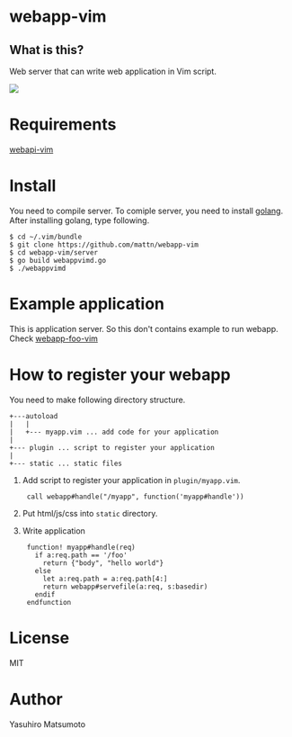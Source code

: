 # webapp-vim

## What is this?

Web server that can write web application in Vim script.

![](http://go-gyazo.appspot.com/9f3e1755f0ee695b.png)



# Requirements

[webapi-vim](https://github.com/mattn/webapi-vim)

# Install

You need to compile server. To comiple server, you need to install [golang](http://golang.org).
After installing golang, type following.

    $ cd ~/.vim/bundle
    $ git clone https://github.com/mattn/webapp-vim
    $ cd webapp-vim/server
    $ go build webappvimd.go
    $ ./webappvimd

# Example application

This is application server. So this don't contains example to run webapp.
Check [webapp-foo-vim](https://github.com/mattn/webapp-foo-vim)

# How to register your webapp

You need to make following directory structure.

    +---autoload
    |   |
    |   +--- myapp.vim ... add code for your application
    |
    +--- plugin ... script to register your application
    |
    +--- static ... static files
    
1. Add script to register your application in `plugin/myapp.vim`.

        call webapp#handle("/myapp", function('myapp#handle'))

2. Put html/js/css into `static` directory.

3. Write application

        function! myapp#handle(req)
          if a:req.path == '/foo'
            return {"body", "hello world"}
          else
            let a:req.path = a:req.path[4:]
            return webapp#servefile(a:req, s:basedir)
          endif
        endfunction

# License

MIT

# Author

Yasuhiro Matsumoto
